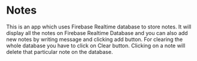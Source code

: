 # Notes
This is an app which uses Firebase Realtime database to store notes. It will display all the notes on Firebase Realtime Database and you can also add new notes by writing message and clicking add button. For clearing the whole database you have to click on Clear button. Clicking on a note will delete that particular note on the database.
